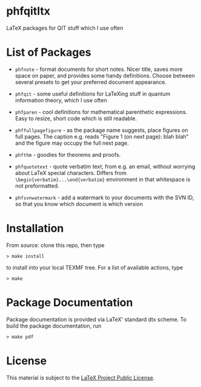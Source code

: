 # phfqitltx

LaTeX packages for QIT stuff which I use often


# List of Packages

- `phfnote` - format documents for short notes.  Nicer title, saves more space
  on paper, and provides some handy definitions.  Choose between several presets
  to get your preferred document appearance.

- `phfqit` - some useful definitions for LaTeXing stuff in quantum information
  theory, which I use often

- `phfparen` - cool definitions for mathematical parenthetic expressions.  Easy
  to resize, short code which is still readable.

- `phffullpagefigure` - as the package name suggests, place figures on full pages.
  The caption e.g. reads "Figure 1 (on next page): blah blah" and the figure
  may occupy the full next page.

- `phfthm` - goodies for theorems and proofs.

- `phfquotetext` - quote verbatim text, from e.g. an email, without worrying
  about LaTeX special characters.  Differs from
  `\begin{verbatim}...\end{verbatim}` environment in that whitespace is not
  preformatted.

- `phfsvnwatermark` - add a watermark to your documents with the SVN ID, so that
  you know which document is which version


# Installation

From source: clone this repo, then type

    > make install
    
to install into your local TEXMF tree.  For a list of available actions, type

    > make


# Package Documentation

Package documentation is provided via LaTeX' standard dtx scheme.  To build the
package documentation, run

    > make pdf

# License

This material is subject to the [LaTeX Project Public License](http://www.ctan.org/license/lppl1.3).
